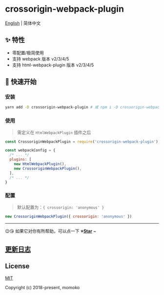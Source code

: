 # crossorigin-webpack-plugin

[English](./README.md) | 简体中文

## ✨ 特性

- 零配置/极简使用
- 支持 webpack 版本 v2/3/4/5
- 支持 html-webpack-plugin 版本 v2/3/4/5

## 🚀 快速开始

### 安装

```bash
yarn add -D crossorigin-webpack-plugin # 或 npm i -D crossorigin-webpack-plugin
```

### 使用

> 需定义在 `HtmlWebpackPlugin` 插件之后

```js
const CrossoriginWebpackPlugin = require('crossorigin-webpack-plugin')

const webpackConfig = {
  /* ... */
  plugins: [
    new HtmlWebpackPlugin(),
    new CrossoriginWebpackPlugin(),
  ],
  /* ... */
}
```

### 配置

> 默认配置为：`{ crossorigin: 'anonymous' }`

```js
new CrossoriginWebpackPlugin({ crossorigin: 'anonymous' })
```

---

😉😘 如果它对你有所帮助，可以点一下 <b>⭐️<a href="#">Star</a></b> ~

## [更新日志](./CHANGELOG.md)

## License

[MIT](http://opensource.org/licenses/MIT)

Copyright (c) 2018-present, momoko
